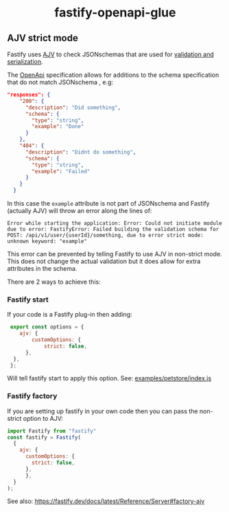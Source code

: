 <h1 align="center">fastify-openapi-glue</h1>

## AJV strict mode

Fastify uses [AJV](https://ajv.js.org/) to check JSONschemas that are used for [validation and serialization](https://fastify.dev/docs/latest/Reference/Validation-and-Serialization/).

The [OpenApi](https://www.openapis.org/) specification allows for additions to the schema specification that do not match JSONschema , e.g:
```json
"responses": {
    "200": {
      "description": "Did something",
      "schema": {
        "type": "string",
        "example": "Done"
      }
    },
    "404": {
      "description": "Didnt do something",
      "schema": {
        "type": "string",
        "example": "Failed"
      }
    }
  }

```
In this case the `example` attribute is not part of JSONschema and Fastify (actually AJV) will throw an error along the lines of:
```
Error while starting the application: Error: Could not initiate module due to error: FastifyError: Failed building the validation schema for POST: /api/v1/user/{userId}/something, due to error strict mode: unknown keyword: "example"
```

This error can be prevented by telling Fastify to use AJV in non-strict mode. This does not change the actual validation but it does allow for extra attributes in the schema.

There are 2 ways to achieve this:

### Fastify start
If your code is a Fastify plug-in then adding:
```javascript
 export const options = { 
 	ajv: { 
 		customOptions: { 
 			strict: false, 
 	  }, 
  }, 
 }; 
```
Will tell fastify start to apply this option.
See:  [examples/petstore/index.js](../examples/petstore/index.js)

### Fastify factory
If you are setting up fastify in your own code then you can pass the non-strict option to AJV:

```javascript
import Fastify from "fastify"
const fastify = Fastify(
  {
    ajv: {
      customOptions: {
        strict: false,
      },
	  },
  }
);
```

See also: https://fastify.dev/docs/latest/Reference/Server#factory-ajv